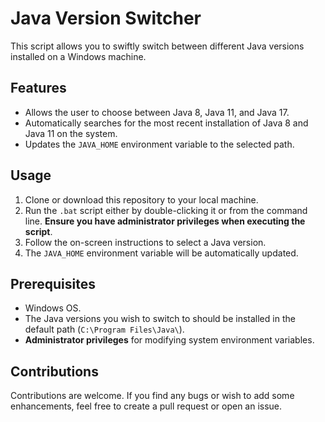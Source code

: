 # Java Version Switcher

This script allows you to swiftly switch between different Java versions installed on a Windows machine.

## Features

- Allows the user to choose between Java 8, Java 11, and Java 17.
- Automatically searches for the most recent installation of Java 8 and Java 11 on the system.
- Updates the `JAVA_HOME` environment variable to the selected path.

## Usage

1. Clone or download this repository to your local machine.
2. Run the `.bat` script either by double-clicking it or from the command line. **Ensure you have administrator privileges when executing the script**.
3. Follow the on-screen instructions to select a Java version.
4. The `JAVA_HOME` environment variable will be automatically updated.

## Prerequisites

- Windows OS.
- The Java versions you wish to switch to should be installed in the default path (`C:\Program Files\Java\`).
- **Administrator privileges** for modifying system environment variables.

## Contributions

Contributions are welcome. If you find any bugs or wish to add some enhancements, feel free to create a pull request or open an issue.

